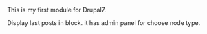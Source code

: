 This is my first module for Drupal7.

Display last posts in block.
it has admin panel for choose node type.
